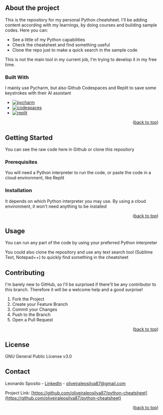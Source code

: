 <a name="readme-top"></a>

<!-- ABOUT THE PROJECT -->
## About the project

This is the repository for my personal Python cheatsheet. I'll be adding content according with my learnings, by doing courses and building sample codes. Here you can:

* See a little of my Python capabilities
* Check the cheatsheet and find something useful
* Clone the repo just to make a quick search in the sample code

This is not the main tool in my current job, I'm trying to develop it in my free time.



### Built With

I mainly use Pycharm, but also Github Codespaces and Replit to save some keystrokes with their AI assistant


* [![pycharm][pycharm-badge]][pycharm-url]
* [![codespaces][codespaces-badge]][codespaces-url]
* [![replit][replit-badge]][replit-url]

<p align="right">(<a href="#readme-top">back to top</a>)</p>




<!-- GETTING STARTED -->
## Getting Started

You can see the raw code here in Github or clone this repository


### Prerequisites

You will need a Python interpreter to run the code, or paste the code in a cloud environment, like Replit


### Installation

It depends on which Python interpreter you may use. By using a cloud environment, it won't need anything to be installed


<p align="right">(<a href="#readme-top">back to top</a>)</p>




<!-- USAGE EXAMPLES -->
## Usage

You can run any part of the code by using your preferred Python interpreter

You could also clone the repository and use any text search tool (Sublime Text, Notepad++) to quickly find something in the cheatsheet



<!-- CONTRIBUTING -->
## Contributing

I'm barely new to GitHub, so I'll be surprised if there'll be any contributor to this branch. Therefore it will be a welcome help and a good surprise!

1. Fork the Project
2. Create your Feature Branch 
3. Commit your Changes 
4. Push to the Branch
5. Open a Pull Request

<p align="right">(<a href="#readme-top">back to top</a>)</p>



<!-- LICENSE -->
## License

GNU General Public License v3.0 


<!-- CONTACT -->
## Contact

Leonardo Sposito - [LinkedIn](https://www.linkedin.com/in/oliveiraleosilva87/) - oliveiraleosilva87@gmail.com

Project Link: [https://github.com/oliveiraleosilva87/python-cheatsheet](https://github.com/oliveiraleosilva87/python-cheatsheet)


<!-- MARKDOWN LINKS & IMAGES -->
[pycharm-badge]: https://img.shields.io/badge/pycharm-1D6F42?style=for-the-badge&logo=pycharm&logoColor=white
[pycharm-url]: https://www.microsoft.com/microsoft-365/excel
[codespaces-badge]: https://img.shields.io/badge/codespaces-blue?style=for-the-badge&logo=github
[codespaces-url]: https://github.com/features/codespaces
[replit-badge]: https://img.shields.io/badge/replit-gray?style=for-the-badge&logo=replit
[replit-url]: https://replit.com/


<p align="right">(<a href="#readme-top">back to top</a>)</p>



